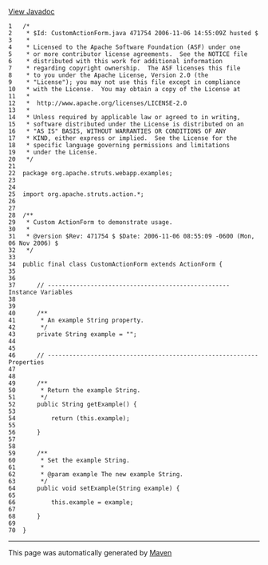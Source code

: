 [View Javadoc](../../../../../../apidocs/org/apache/struts/webapp/examples/CustomActionForm.html.md)


    1   /*
    2    * $Id: CustomActionForm.java 471754 2006-11-06 14:55:09Z husted $
    3    *
    4    * Licensed to the Apache Software Foundation (ASF) under one
    5    * or more contributor license agreements.  See the NOTICE file
    6    * distributed with this work for additional information
    7    * regarding copyright ownership.  The ASF licenses this file
    8    * to you under the Apache License, Version 2.0 (the
    9    * "License"); you may not use this file except in compliance
    10   * with the License.  You may obtain a copy of the License at
    11   *
    12   *  http://www.apache.org/licenses/LICENSE-2.0
    13   *
    14   * Unless required by applicable law or agreed to in writing,
    15   * software distributed under the License is distributed on an
    16   * "AS IS" BASIS, WITHOUT WARRANTIES OR CONDITIONS OF ANY
    17   * KIND, either express or implied.  See the License for the
    18   * specific language governing permissions and limitations
    19   * under the License.
    20   */
    21  
    22  package org.apache.struts.webapp.examples;
    23  
    24  
    25  import org.apache.struts.action.*;
    26  
    27  
    28  /**
    29   * Custom ActionForm to demonstrate usage.
    30   *
    31   * @version $Rev: 471754 $ $Date: 2006-11-06 08:55:09 -0600 (Mon, 06 Nov 2006) $
    32   */
    33  
    34  public final class CustomActionForm extends ActionForm {
    35  
    36  
    37      // --------------------------------------------------- Instance Variables
    38  
    39  
    40      /**
    41       * An example String property.
    42       */
    43      private String example = "";
    44  
    45  
    46      // ----------------------------------------------------------- Properties
    47  
    48  
    49      /**
    50       * Return the example String.
    51       */
    52      public String getExample() {
    53  
    54          return (this.example);
    55  
    56      }
    57  
    58  
    59      /**
    60       * Set the example String.
    61       *
    62       * @param example The new example String.
    63       */
    64      public void setExample(String example) {
    65  
    66          this.example = example;
    67  
    68      }
    69  
    70  }

------------------------------------------------------------------------

This page was automatically generated by [Maven](http://maven.apache.org/)
